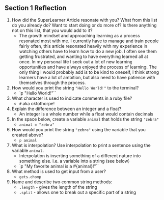 ## Section 1 Reflection

1. How did the SuperLearner Article resonate with you? What from this list do you already do? Want to start doing or do more of? Is there anything not on this list, that you would add to it?
    * The growth mindset and approaching learning as a process resonated most with me. I currently have to manage and train people fairly often, this article resonated heavily with my experience in watching others have to learn how to do a new job. I often see them getting frustrated, and wanting to have everything learned all at once. In my personal life I seek out a lot of new learning opportunities and have always enjoyed the process of learning. The only thing I would probably add is to be kind to oneself, I think strong learners have a lot of ambition, but also need to have patience with themselves through the process.
1. How would you print the string `"Hello World!"` to the terminal?
    * `p "Hello World!"``
1. What character is used to indicate comments in a ruby file?
    * `#` aka oktothorpe!
1. Explain the difference between an integer and a float?
    * An integer is a whole number while a float would contain decimals
1. In the space below, create a variable `animal` that holds the string `"zebra"`
    * `animal = "zebra"`
1. How would you print the string `"zebra"` using the variable that you created above?
    * `p animal`
1. What is interpolation? Use interpolation to print a sentence using the variable `animal`.
    * Interpolation is inserting something of a different nature into something else. i.e. a variable into a string (see below)
    * `p "My favorite animal is a #{animal}!"``
1. What method is used to get input from a user?
    * `gets.chomp`
1. Name and describe two common string methods:
    * `.length` - gives the length of the string
    * `.split` - allows one to break out a specific part of a string
